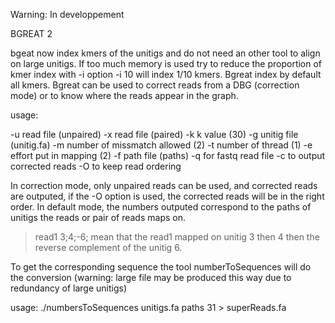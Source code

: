 Warning: In developpement


BGREAT 2

bgeat now index kmers of the unitigs and do not need an other tool to align on large unitigs.
If too much memory is used try to reduce the proportion of kmer index with -i option -i 10 will index 1/10 kmers.
Bgreat index by default all kmers.
Bgreat can be used to correct reads from a DBG (correction mode) or to know where the reads appear in the graph.

usage:

-u read file (unpaired)
-x read file (paired)
-k k value (30)
-g unitig file (unitig.fa)
-m number of missmatch allowed (2)
-t number of thread (1)
-e effort put in mapping (2)
-f path file (paths)
-q for fastq read file
-c to output corrected reads
-O to keep read ordering

In correction mode, only unpaired reads can be used, and corrected reads are outputed, if the -O option is used, the corrected reads will be in the right order.
In default mode, the numbers outputed correspond to the paths of unitigs the reads or pair of reads maps on.
>read1
3;4;-6; mean that the read1 mapped on unitig 3 then 4 then the reverse complement of the unitig 6.

To get the corresponding sequence the tool numberToSequences will do the conversion (warning: large file may be produced this way due to redundancy of large unitigs)

usage:
./numbersToSequences  unitigs.fa paths 31 > superReads.fa


